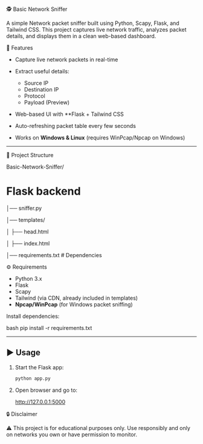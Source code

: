 

 🕵️ Basic Network Sniffer

A simple Network packet sniffer built using Python, Scapy, Flask, and Tailwind CSS.
This project captures live network traffic, analyzes packet details, and displays them in a clean web-based dashboard.

 🚀 Features

* Capture live network packets in real-time
* Extract useful details:

  * Source IP
  * Destination IP
  * Protocol
  * Payload (Preview)
* Web-based UI with **Flask + Tailwind CSS
* Auto-refreshing packet table every few seconds
* Works on **Windows & Linux** (requires WinPcap/Npcap on Windows)

---

📂 Project Structure


Basic-Network-Sniffer/
  # Flask backend

│── sniffer.py       

│── templates/

│   ├── head.html    

│   ├── index.html  

│── requirements.txt # Dependencies

 ⚙️ Requirements

* Python 3.x
* Flask
* Scapy
* Tailwind (via CDN, already included in templates)
* **Npcap/WinPcap** (for Windows packet sniffing)

Install dependencies:

bash
pip install -r requirements.txt


---

## ▶️ Usage

1. Start the Flask app:

   ```bash
   python app.py
   ```
2. Open browser and go to:

  
   http://127.0.0.1:5000
 


 🔒 Disclaimer

⚠️ This project is for educational purposes only.
Use responsibly and only on networks you own or have permission to monitor.

